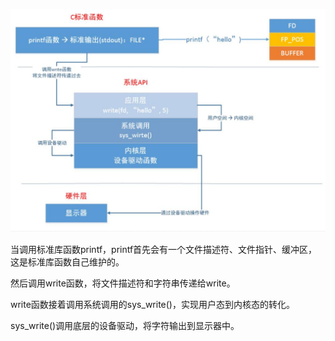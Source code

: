 ![](img/标准库函数与系统函数.jpg)

当调用标准库函数printf，printf首先会有一个文件描述符、文件指针、缓冲区，这是标准库函数自己维护的。

然后调用write函数，将文件描述符和字符串传递给write。

write函数接着调用系统调用的sys_write()，实现用户态到内核态的转化。

sys_write()调用底层的设备驱动，将字符输出到显示器中。